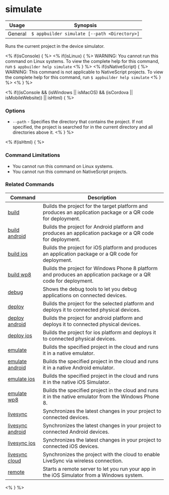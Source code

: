 simulate
==========

Usage | Synopsis
------|-------
General | `$ appbuilder simulate [--path <Directory>]`

Runs the current project in the device simulator.

<% if(isConsole)  { %>
<% if(isLinux) { %>
WARNING: You cannot run this command on Linux systems. To view the complete help for this command, run `$ appbuilder help simulate`
<% } %>
<% if(isNativeScript) { %>
WARNING: This command is not applicable to NativeScript projects. To view the complete help for this command, run `$ appbuilder help simulate`
<% } %>
<% } %>

<% if((isConsole && (isWindows || isMacOS) && (isCordova || isMobileWebsite)) || isHtml) { %>
### Options
* `--path` - Specifies the directory that contains the project. If not specified, the project is searched for in the current directory and all directories above it.
<% } %>

<% if(isHtml) { %> 
### Command Limitations

* You cannot run this command on Linux systems.
* You cannot run this command on NativeScript projects.

### Related Commands

Command | Description
----------|----------
[build](build.html) | Builds the project for the target platform and produces an application package or a QR code for deployment.
[build android](build-android.html) | Builds the project for Android platform and produces an application package or a QR code for deployment.
[build ios](build-ios.html) | Builds the project for iOS platform and produces an application package or a QR code for deployment.
[build wp8](build-wp8.html) | Builds the project for Windows Phone 8 platform and produces an application package or a QR code for deployment.
[debug](debug.html) | Shows the debug tools to let you debug applications on connected devices.
[deploy](deploy.html) | Builds the project for the selected platform and deploys it to connected physical devices.
[deploy android](deploy-android.html) | Builds the project for android platform and deploys it to connected physical devices.
[deploy ios](deploy-ios.html) | Builds the project for ios platform and deploys it to connected physical devices.
[emulate](emulate.html) | Builds the specified project in the cloud and runs it in a native emulator.
[emulate android](emulate-android.html) | Builds the specified project in the cloud and runs it in a native Android emulator.
[emulate ios](emulate-ios.html) | Builds the specified project in the cloud and runs it in the native iOS Simulator.
[emulate wp8](emulate-wp8.html) | Builds the specified project in the cloud and runs it in the native emulator from the Windows Phone 8.
[livesync](livesync.html) | Synchronizes the latest changes in your project to connected devices.
[livesync android](livesync-android.html) | Synchronizes the latest changes in your project to connected Android devices.
[livesync ios](livesync-ios.html) | Synchronizes the latest changes in your project to connected iOS devices.
[livesync cloud](livesync-cloud.html) | Synchronizes the project with the cloud to enable LiveSync via wireless connection.
[remote](remote.html) | Starts a remote server to let you run your app in the iOS Simulator from a Windows system.
<% } %>
